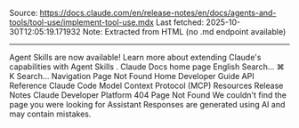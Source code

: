 Source: https://docs.claude.com/en/release-notes/en/docs/agents-and-tools/tool-use/implement-tool-use.mdx
Last fetched: 2025-10-30T12:05:19.171932
Note: Extracted from HTML (no .md endpoint available)

---

Agent Skills are now available!
Learn more about extending Claude's capabilities with Agent Skills
.
Claude Docs
home page
English
Search...
⌘
K
Search...
Navigation
Page Not Found
Home
Developer Guide
API Reference
Claude Code
Model Context Protocol (MCP)
Resources
Release Notes
Claude Developer Platform
404
Page Not Found
We couldn't find the page you were looking for
Assistant
Responses are generated using AI and may contain mistakes.